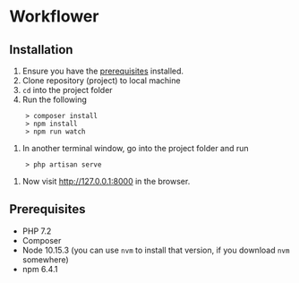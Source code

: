# Workflower

## Installation

1. Ensure you have the [prerequisites](#Prerequisites) installed.
1. Clone repository (project) to local machine
1. `cd` into the project folder
1. Run the following
```
    > composer install
    > npm install
    > npm run watch
```
1. In another terminal window, go into the project folder and run
```
    > php artisan serve
```
1. Now visit <http://127.0.0.1:8000> in the browser.


## Prerequisites

- PHP 7.2
- Composer
- Node 10.15.3 (you can use `nvm` to install that version, if you download `nvm` somewhere)
- npm 6.4.1
